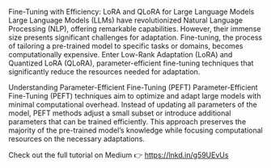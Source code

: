 Fine-Tuning with Efficiency: LoRA and QLoRA for Large Language Models
Large Language Models (LLMs) have revolutionized Natural Language Processing (NLP), offering remarkable capabilities. However, their immense size presents significant challenges for adaptation. Fine-tuning, the process of tailoring a pre-trained model to specific tasks or domains, becomes computationally expensive. Enter Low-Rank Adaptation (LoRA) and Quantized LoRA (QLoRA), parameter-efficient fine-tuning techniques that significantly reduce the resources needed for adaptation.

Understanding Parameter-Efficient Fine-Tuning (PEFT)
Parameter-Efficient Fine-Tuning (PEFT) techniques aim to optimize and adapt large models with minimal computational overhead. Instead of updating all parameters of the model, PEFT methods adjust a small subset or introduce additional parameters that can be trained efficiently. This approach preserves the majority of the pre-trained model’s knowledge while focusing computational resources on the necessary adaptations.

Check out the full tutorial on Medium 👉 
https://lnkd.in/g59UEvUs
